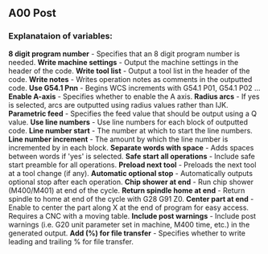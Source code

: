 ## A00 Post ##

### Explanataion of variables: ###
**8 digit program number** - Specifies that an 8 digit program number is needed.
**Write machine settings** - Output the machine settings in the header of the code.
**Write tool list** - Output a tool list in the header of the code.
**Write notes** - Writes operation notes as comments in the outputted code.
**Use G54.1 Pnn** - Begins WCS increments with G54.1 P01, G54.1 P02 ...
**Enable A-axis** - Specifies whether to enable the A axis.
**Radius arcs** - If yes is selected, arcs are outputted using radius values rather than IJK.
**Parametric feed** - Specifies the feed value that should be output using a Q value.
**Use line numbers** - Use line numbers for each block of outputted code.
**Line number start** - The number at which to start the line numbers.
**Line number increment** - The amount by which the line number is incremented by in each block.
**Separate words with space** - Adds spaces between words if 'yes' is selected.
**Safe start all operations** - Include safe start preamble for all operations.
**Preload next tool** - Preloads the next tool at a tool change (if any).
**Automatic optional stop** - Automatically outputs optional stop after each operation.
**Chip shower at end** - Run chip shower (M400/M401) at end of the cycle.
**Return spindle home at end** - Return spindle to home at end of the cycle with G28 G91 Z0.
**Center part at end** - Enable to center the part along X at the end of program for easy access. Requires a CNC with a moving table.
**Include post warnings** - Include post warnings (i.e. G20 unit parameter set in machine, M400 time, etc.) in the generated output.
**Add (%) for file transfer** - Specifies whether to write leading and trailing % for file transfer.
